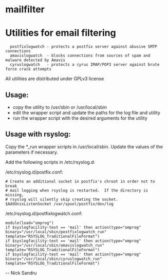 mailfilter
==========

# Utilities for email filtering

```
  postfixlogwatch - protects a postfix server against abusive SMTP connections
  amavislogwatch  - blocks connections from sources of spam and malware detected by Amavis
  cyruslogwatch   - protects a cyrus IMAP/POP3 server against brute force crack attempts
```

All utilities are distributed under GPLv3 license

## Usage:

- copy the utility to /usr/sbin or /usr/local/sbin
- edit the wrapper script and update the paths for the log file and utility
- run the wrapper script with the desired arguments for the utility

## Usage with rsyslog:

Copy the *_run wrapper scripts in /usr/local/sbin. Update the values of the parameters if necessary.

Add the following scripts in /etc/rsyslog.d:

/etc/rsyslog.d/postfix.conf:

```
# Create an additional socket in postfix's chroot in order not to break
# mail logging when rsyslog is restarted.  If the directory is missing,
# rsyslog will silently skip creating the socket.
$AddUnixListenSocket /var/spool/postfix/dev/log
```

/etc/rsyslog.d/postfixlogwatch.conf:

```
module(load="omprog")
if $syslogfacility-text == 'mail' then action(type="omprog" binary="/usr/local/sbin/postfixlogwatch_run" template="RSYSLOG_TraditionalFileFormat")
if $syslogfacility-text == 'mail' then action(type="omprog" binary="/usr/local/sbin/amavislogwatch_run" template="RSYSLOG_TraditionalFileFormat")
if $syslogfacility-text == 'mail' then action(type="omprog" binary="/usr/local/sbin/cyruslogwatch_run" template="RSYSLOG_TraditionalFileFormat")
```

--
Nick Sandru

